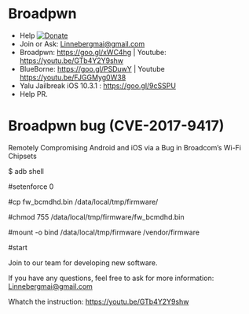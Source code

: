 # Broadpwn
- Help  [![Donate](https://img.shields.io/badge/Donate-PayPal-green.svg)](https://www.paypal.com/cgi-bin/webscr?cmd=_s-xclick&hosted_button_id=L2B2WU2L67XP8)
- Join or Ask: Linnebergmai@gmail.com 
- Broadpwn: https://goo.gl/xWC4hg | Youtube: https://youtu.be/GTb4Y2Y9shw 
- BlueBorne: https://goo.gl/PSDuwY | Youtube https://youtu.be/FJGGMyg0W38
- Yalu Jailbreak iOS 10.3.1 : https://goo.gl/9cSSPU
- Help PR.

# Broadpwn bug (CVE-2017-9417)

  Remotely Compromising Android and iOS via a Bug in Broadcom’s Wi-Fi Chipsets

  $ adb shell 
  
  #setenforce 0
  
  #cp fw_bcmdhd.bin /data/local/tmp/firmware/
  
  #chmod 755 /data/local/tmp/firmware/fw_bcmdhd.bin
  
  #mount -o bind /data/local/tmp/firmware /vendor/firmware
  
  #start 

  Join to our team for developing new software.

  If you have any questions, feel free to ask for more information: Linnebergmai@gmail.com
 
  Whatch the instruction: https://youtu.be/GTb4Y2Y9shw
